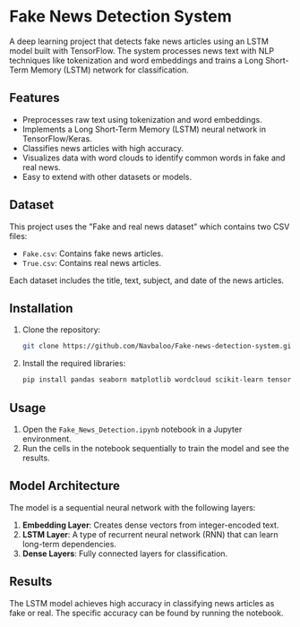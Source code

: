 
# Fake News Detection System

A deep learning project that detects fake news articles using an LSTM model built with TensorFlow. The system processes news text with NLP techniques like tokenization and word embeddings and trains a Long Short-Term Memory (LSTM) network for classification.

## Features

  * Preprocesses raw text using tokenization and word embeddings.
  * Implements a Long Short-Term Memory (LSTM) neural network in TensorFlow/Keras.
  * Classifies news articles with high accuracy.
  * Visualizes data with word clouds to identify common words in fake and real news.
  * Easy to extend with other datasets or models.

## Dataset

This project uses the "Fake and real news dataset" which contains two CSV files:

  * `Fake.csv`: Contains fake news articles.
  * `True.csv`: Contains real news articles.

Each dataset includes the title, text, subject, and date of the news articles.

## Installation

1.  Clone the repository:
    ```bash
    git clone https://github.com/Navbaloo/Fake-news-detection-system.git
    ```
2.  Install the required libraries:
    ```bash
    pip install pandas seaborn matplotlib wordcloud scikit-learn tensorflow
    ```

## Usage

1.  Open the `Fake_News_Detection.ipynb` notebook in a Jupyter environment.
2.  Run the cells in the notebook sequentially to train the model and see the results.

## Model Architecture

The model is a sequential neural network with the following layers:

1.  **Embedding Layer**: Creates dense vectors from integer-encoded text.
2.  **LSTM Layer**: A type of recurrent neural network (RNN) that can learn long-term dependencies.
3.  **Dense Layers**: Fully connected layers for classification.

## Results

The LSTM model achieves high accuracy in classifying news articles as fake or real. The specific accuracy can be found by running the notebook.

